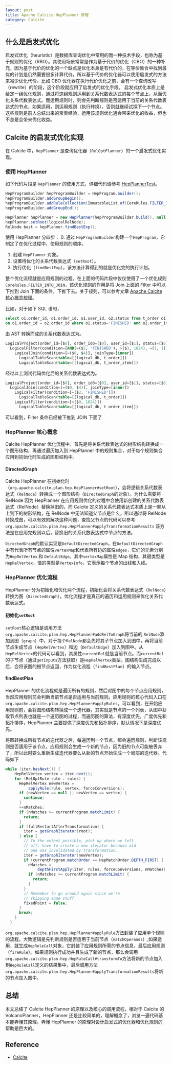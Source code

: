 ```yaml
---
layout: post
title: Apache Calcite HepPlanner 原理
category: Calcite
---
```


## 什么是启发式优化

启发式优化（heuristic）是数据库查询优化中常用的而一种技术手段，也称为基于规则的优化（RBO）。其使用场景常常是作为基于代价的优化（CBO）的一种补充，因为基于代价的优化的一个缺点是优化本身是有代价的，在等价集合中找到最优的计划是仍然需要很多计算代价，所以基于代价的优化器可以使用启发式的方法来减少优化代价。比如 CBO 优化器在执行代价优化之前，会有一个查询改写（rewrite）的阶段，这个阶段就应用了启发式的优化手段。
启发式优化本质上是给定一组优化规则，通过将这组规则运用到关系代数表达式的每个节点上，从而优化关系代数表达式。而运用规则时，则会先判断规则是否适用于当前的关系代数表达式的节点，如果适用，则运用规则（执行转换），否则就继续试探下一个节点。这些规则是前人总结出来的宝贵经验，运用该规则优化通会带来优化的收益，但也不总是会带来优化收益。


## Calcite 的启发式优化实现

在 Calcite 中，`HepPlanner` 是查询优化器（`RelOptPlanner`）的一个启发式优化实现。

### 使用 HepPlanner

如下代码片段是 `HepPlanner` 的使用方式，详细代码请参考 [HepPlannerTest](https://github.com/guimingyue/shardingsphere/blob/optimizer-demo/shardingsphere-infra/shardingsphere-infra-optimizer/src/test/java/org/apache/shardingsphere/infra/optimizer/planner/HepPlannerTest.java)。

```java
HepProgramBuilder hepProgramBuilder = HepProgram.builder();
hepProgramBuilder.addGroupBegin();
hepProgramBuilder.addRuleCollection(ImmutableList.of(CoreRules.FILTER_INTO_JOIN));
hepProgramBuilder.addGroupEnd();

HepPlanner hepPlanner = new HepPlanner(hepProgramBuilder.build(), null, true, null, RelOptCostImpl.FACTORY);
hepPlanner.setRoot(logicalRelNode);
RelNode best = hepPlanner.findBestExp();

```
使用 HepPlanner 分四步：
0. 通过 `HepProgramBuilder`构建一个`HepProgram`，它制定了在优化过程中，使用规则的顺序。
1. 创建 `HepPlanner` 对象。
2. 设置待优化的关系代数表达式（`setRoot`）。
3. 执行优化（`findBestExp`），该方法计算得到的就是优化完的执行计划。

整个优化流程就是应用规则的过程，在上面的代码片段中仅仅使用了一个优化规则 `CoreRules.FILTER_INTO_JOIN`，该优化规则的作用是将 Join 上面的 Filter 中可以下推到 Join 下面的条件，下推下去。关于规则，可以参考文章 [Apache Calcite 核心概念梳理](http://guimy.me/other/2021/01/02/introduction-to-apache-calcite.html#reloptrule-和-reloptplanner)。

比如，对于如下 SQL 语句，

```sql
select o1.order_id, o1.order_id, o1.user_id, o2.status from t_order o1 join t_order_item o2 
on o1.order_id = o2.order_id where o1.status='FINISHED' and o2.order_item_id > 1024 and 1=1
```

由 AST 转换而成的关系代数表达式为。

```sql
LogicalProject(order_id=[$0], order_id0=[$0], user_id=[$1], status=[$6])
  LogicalFilter(condition=[AND(=($2, 'FINISHED'), >($3, 1024), =(1, 1))])
    LogicalJoin(condition=[=($0, $4)], joinType=[inner])
      LogicalTableScan(table=[[logical_db, t_order]])
      LogicalTableScan(table=[[logical_db, t_order_item]])
```

经过以上测试代码优化后的关系代数表达式为。

```sql
LogicalProject(order_id=[$0], order_id0=[$0], user_id=[$1], status=[$6])
  LogicalJoin(condition=[=($0, $4)], joinType=[inner])
    LogicalFilter(condition=[=($2, 'FINISHED')])
      LogicalTableScan(table=[[logical_db, t_order]])
    LogicalFilter(condition=[>($0, 1024)])
      LogicalTableScan(table=[[logical_db, t_order_item]])

```

可以看到，Filter 条件已经被下推到 JOIN 下面了

### HepPlanner 核心概念

Calcite HepPlanner 优化流程中，首先是将关系代数表达式的树形结构转换成一个图形结构，再通过遍历加入到 HepPlanner 中的规则集合，对于每个规则集合应用到初始化时生成的图形结构中。

#### DirectedGraph

Calcite HepPlanner 在初始化时（`org.apache.calcite.plan.hep.HepPlanner#setRoot`），会将逻辑关系代数表达式（`RelNode`）转换成一个图形结构（`DirectedGraph`的对象）。为什么需要将 RelNode 因为 HepPlanner 在应用规则优化的过程中会使用新创建的关系代数表达式（RelNode）替换掉旧的，而 Calcite 定义的关系代数表达式本质上是一颗从上到下的树形结构，在 RelNode 中无法知道父节点是什么，所以通过将 RelNode 转换成图，可以有效的解决这种问题，查找父节点的代码可以参考 `org.apache.calcite.plan.hep.HepPlanner#applyTransformationResults` 该方法是在应用完规则以后，替换旧的关系代数表达式中节点的方法。

`DirectedGraph`的默认实现是`DefaultDirectedGraph`，在`DefaultDirectedGraph`中有代表所有节点的属性`vertexMap`和代表所有边的属性`edges`，它们的元素分别为`HepRelVertex` 和 `DefaultEdge`。其中`vertexMap`属性是 Map 结构，其键类型是`HepRelVertex`，值的类型是`VertexInfo`，它表示每个节点的出线和入线。


### HepPlanner 优化流程

HepPlanner 分为初始化和优化两个流程，初始化会将关系代数表达式（`RelNode`）转换为图（`DirectedGraph`），优化流程才是真正的遍历和运用规则来优化关系代数表达式。

#### 初始化`setRoot`

`setRoot`核心逻辑是调用方法`org.apache.calcite.plan.hep.HepPlanner#addRelToGraph`将当前的 `RelNode`添加到图（`graph`）中，对于每个`RelNode`都会先将其子节点加入到图中，再将当前节点生成节点（`HepRelVertex`）和边（`DefaultEdge`）加入到图中。从`HepRelVertex`的代码可以看到，其属性`currentRel`就是当前节点。而`currentRel`的子节点（通过`getInputs`方法获取）是`HepRelVertex`类型。图结构生成完成以后，会将该图的根节点返回，作为优化流程（`findBestPlan`）的输入节点。


#### findBestPlan

HepPlanner 的优化流程就是遍历所有的规则，然后对图中的每个节点应用规则，当然应用规则前会判断当前节点是否适用与当前规则。应用规则的核心代码入口在`org.apache.calcite.plan.hep.HepPlanner#applyRules`。可以看到，在开始应用规则前，会将图形结构转换成一个迭代器，其实就是节点的一个列表，从图中获取节点列表也就是一个遍历图的过程，而遍历图的算法，有深度优先，广度优先和拓扑排序，HepPlanner 主要提供了深度优先和拓扑排序，默认情况下是深度优先。

将图转换成所有节点的迭代器之后，每遍历到一个节点，都会遍历规则，判断该规则是否适用于该节点，应用规则会生成一个新的节点，因为旧的节点可能被丢弃了，所以此时要么重新生成迭代器要么从新的节点开始生成一个局部的迭代器。代码如下

```java
while (iter.hasNext()) {
    HepRelVertex vertex = iter.next();
    for (RelOptRule rule : rules) {
      HepRelVertex newVertex =
          applyRule(rule, vertex, forceConversions);
      if (newVertex == null || newVertex == vertex) {
        continue;
      }
      ++nMatches;
      if (nMatches >= currentProgram.matchLimit) {
        return;
      }
      if (fullRestartAfterTransformation) {
        iter = getGraphIterator(root);
      } else {
        // To the extent possible, pick up where we left
        // off; have to create a new iterator because old
        // one was invalidated by transformation.
        iter = getGraphIterator(newVertex);
        if (currentProgram.matchOrder == HepMatchOrder.DEPTH_FIRST) {
          nMatches =
              depthFirstApply(iter, rules, forceConversions, nMatches);
          if (nMatches >= currentProgram.matchLimit) {
            return;
          }
        }
        // Remember to go around again since we're
        // skipping some stuff.
        fixedPoint = false;
      }
      break;
    }
  }
```

`org.apache.calcite.plan.hep.HepPlanner#applyRule`方法封装了应用单个规则的流程。大致逻辑是先判断规则是否适用于当前节点（`matchOperands`）,如果适用，就生成`HepRuleCall`对象，它封装了应用规则所需的节点信息，最后应用规则（`fireRule`）。如果规则执行成功并且生成了新的节点，那么会调用`org.apache.calcite.plan.hep.HepRuleCall#transformTo`方法将新的节点加入到`HepRuleCall`定义的结果集中，最后调用方法`org.apache.calcite.plan.hep.HepPlanner#applyTransformationResults`将新的节点加入图中。


## 总结

本文总结了 Calcite HepPlanner 的原理以及核心的调用流程，相对于 Calcite 的 VolcanoPlanner，HepPlanner 还是比较简单的，理解概念了，浏览一遍代码基本能弄懂其原理。弄懂 HepPlanner 的原理对设计启发式的优化器和优化规则的帮助是巨大的。

## Reference 

* [Calcite](http://calcite.apache.org/)
